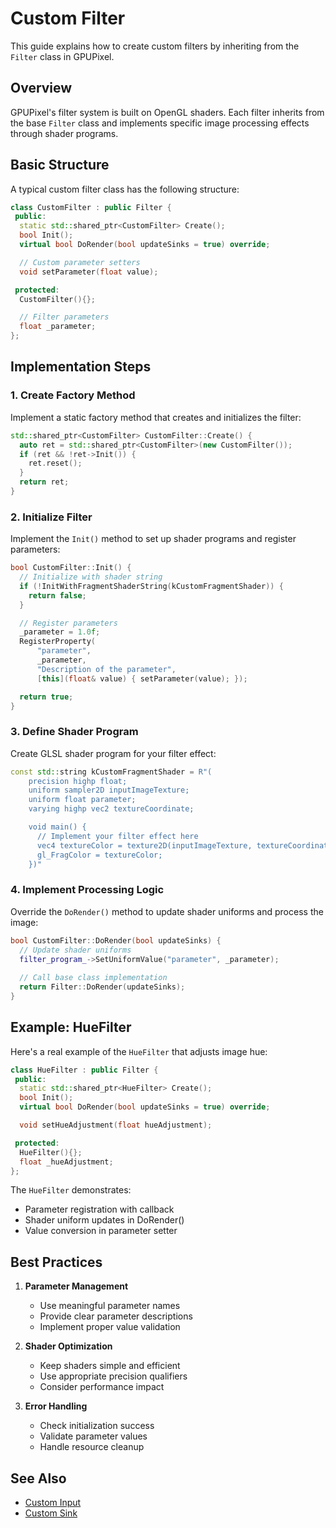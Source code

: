 # Custom Filter

This guide explains how to create custom filters by inheriting from the `Filter` class in GPUPixel.

## Overview

GPUPixel's filter system is built on OpenGL shaders. Each filter inherits from the base `Filter` class and implements specific image processing effects through shader programs.

## Basic Structure

A typical custom filter class has the following structure:

```cpp
class CustomFilter : public Filter {
 public:
  static std::shared_ptr<CustomFilter> Create();
  bool Init();
  virtual bool DoRender(bool updateSinks = true) override;

  // Custom parameter setters
  void setParameter(float value);

 protected:
  CustomFilter(){};

  // Filter parameters
  float _parameter;
};
```

## Implementation Steps

### 1. Create Factory Method

Implement a static factory method that creates and initializes the filter:

```cpp
std::shared_ptr<CustomFilter> CustomFilter::Create() {
  auto ret = std::shared_ptr<CustomFilter>(new CustomFilter());
  if (ret && !ret->Init()) {
    ret.reset();
  }
  return ret;
}
```

### 2. Initialize Filter

Implement the `Init()` method to set up shader programs and register parameters:

```cpp
bool CustomFilter::Init() {
  // Initialize with shader string
  if (!InitWithFragmentShaderString(kCustomFragmentShader)) {
    return false;
  }

  // Register parameters
  _parameter = 1.0f;
  RegisterProperty(
      "parameter",
      _parameter,
      "Description of the parameter",
      [this](float& value) { setParameter(value); });

  return true;
}
```

### 3. Define Shader Program

Create GLSL shader program for your filter effect:

```cpp
const std::string kCustomFragmentShader = R"(
    precision highp float;
    uniform sampler2D inputImageTexture;
    uniform float parameter;
    varying highp vec2 textureCoordinate;

    void main() {
      // Implement your filter effect here
      vec4 textureColor = texture2D(inputImageTexture, textureCoordinate);
      gl_FragColor = textureColor;
    })"
```

### 4. Implement Processing Logic

Override the `DoRender()` method to update shader uniforms and process the image:

```cpp
bool CustomFilter::DoRender(bool updateSinks) {
  // Update shader uniforms
  filter_program_->SetUniformValue("parameter", _parameter);
  
  // Call base class implementation
  return Filter::DoRender(updateSinks);
}
```

## Example: HueFilter

Here's a real example of the `HueFilter` that adjusts image hue:

```cpp
class HueFilter : public Filter {
 public:
  static std::shared_ptr<HueFilter> Create();
  bool Init();
  virtual bool DoRender(bool updateSinks = true) override;

  void setHueAdjustment(float hueAdjustment);

 protected:
  HueFilter(){};
  float _hueAdjustment;
};
```

The `HueFilter` demonstrates:
- Parameter registration with callback
- Shader uniform updates in DoRender()
- Value conversion in parameter setter

## Best Practices

1. **Parameter Management**
   - Use meaningful parameter names
   - Provide clear parameter descriptions
   - Implement proper value validation

2. **Shader Optimization**
   - Keep shaders simple and efficient
   - Use appropriate precision qualifiers
   - Consider performance impact

3. **Error Handling**
   - Check initialization success
   - Validate parameter values
   - Handle resource cleanup

## See Also

- [Custom Input](./custom_input.md)
- [Custom Sink](./custom_target.md)